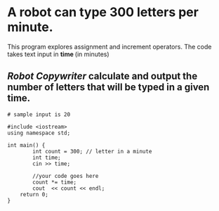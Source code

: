# A robot can type 300 letters per minute.

This program explores assignment and increment operators. The code takes text input in <strong> time </strong> (in minutes)
 
## <em>Robot Copywriter </em> calculate and output the number of letters that will be typed in a given time.

````
# sample input is 20

#include <iostream>
using namespace std;

int main() {
        int count = 300; // letter in a minute
        int time;
        cin >> time;
        
        //your code goes here
        count *= time;
        cout  << count << endl;
	return 0;
}
